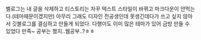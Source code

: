 벨로그는 내 글을 삭제하고 티스토리는 자꾸 텍스트 스타일이 바뀌고 마크다운이 안먹는다.(테마때문이겠지만)
아무리 그래도 디자인 전공생인데 못생긴데다가 쓰고 싶지 않아서 깃블로그를 결심하고 만들게 되었다.
다행이도 이미 많은 테마가 있어 금방 만들 수 있었다 만족~
공부는 했지..웹공부..?ㅎㅎ
